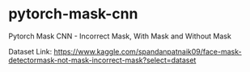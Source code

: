 # pytorch-mask-cnn
Pytorch Mask CNN - Incorrect Mask, With Mask and Without Mask

Dataset Link: https://www.kaggle.com/spandanpatnaik09/face-mask-detectormask-not-mask-incorrect-mask?select=dataset


